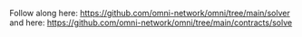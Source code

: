 
Follow along here: https://github.com/omni-network/omni/tree/main/solver and here: https://github.com/omni-network/omni/tree/main/contracts/solve

